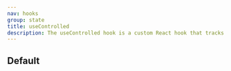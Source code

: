 ```yaml
---
nav: hooks
group: state
title: useControlled
description: The useControlled hook is a custom React hook that tracks whether a component is controlled or not. It helps to handle state management for controlled and uncontrolled components.
---
```


## Default

<code src="./demos/index.tsx" nopadding></code>
